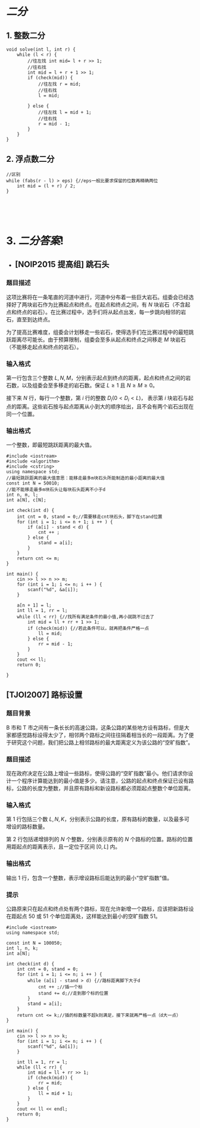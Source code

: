 # $二分$
## 1. 整数二分
```
void solve(int l, int r) {
    while (l < r) {
        //往左找 int mid= l + r >> 1;
        //往右找
        int mid = l + r + 1 >> 1;
        if (check(mid)) {
            //往左找 r = mid;
            //往右找
            l = mid;

        } else {
            //往左找 l = mid + 1;
            //往右找
            r = mid - 1;
        }
    }
}
```

## 2. 浮点数二分
```
//区别
while (fabs(r - l) > eps) {//eps一般比要求保留的位数再精确两位
    int mid = (l + r) / 2;
}
```
<br>
<br>
<br>

# 3. $二分答案 !$
- ## [NOIP2015 提高组] 跳石头

### 题目描述

这项比赛将在一条笔直的河道中进行，河道中分布着一些巨大岩石。组委会已经选择好了两块岩石作为比赛起点和终点。在起点和终点之间，有 $N$ 块岩石（不含起点和终点的岩石）。在比赛过程中，选手们将从起点出发，每一步跳向相邻的岩石，直至到达终点。

为了提高比赛难度，组委会计划移走一些岩石，使得选手们在比赛过程中的最短跳跃距离尽可能长。由于预算限制，组委会至多从起点和终点之间移走 $M$ 块岩石（不能移走起点和终点的岩石）。

### 输入格式

第一行包含三个整数 $L,N,M$，分别表示起点到终点的距离，起点和终点之间的岩石数，以及组委会至多移走的岩石数。保证 $L \geq 1$ 且 $N \geq M \geq 0$。

接下来 $N$ 行，每行一个整数，第 $i$ 行的整数 $D_i( 0 < D_i < L)$， 表示第 $i$ 块岩石与起点的距离。这些岩石按与起点距离从小到大的顺序给出，且不会有两个岩石出现在同一个位置。

### 输出格式

一个整数，即最短跳跃距离的最大值。
```
#include <iostream>
#include <algorithm>
#include <cstring>
using namespace std;
//最短跳跃距离的最大值意思：能移走最多m块石头所能制造的最小距离的最大值 
const int N = 50010;
//能不能移走最多m块石头让每块石头距离不小于d
int n, m, l;
int a[N], c[N];

int check(int d) {
	int cnt = 0, stand = 0;//需要移走cnt块石头，脚下在stand位置
	for (int i = 1; i <= n + 1; i ++ ) {
		if (a[i] - stand < d) {
			cnt ++ ;
		} else {
			stand = a[i];
		}
	}
	return cnt <= m;
}

int main() {
	cin >> l >> n >> m;
	for (int i = 1; i <= n; i ++ ) {
		scanf("%d", &a[i]);
	}
	
	a[n + 1] = l;
	int ll = 1, rr = l;
	while (ll < rr) {//找所有满足条件的最小值,再小就跳不过去了 
		int mid = ll + rr + 1 >> 1;
		if (check(mid)) {//若此条件可以，就再把条件严格一点
			ll = mid;
		} else {
			rr = mid - 1;
		}
	}
	cout << ll;
	return 0;
	
}
```

## [TJOI2007] 路标设置

### 题目背景

B 市和 T 市之间有一条长长的高速公路，这条公路的某些地方设有路标，但是大家都感觉路标设得太少了，相邻两个路标之间往往隔着相当长的一段距离。为了便于研究这个问题，我们把公路上相邻路标的最大距离定义为该公路的“空旷指数”。

### 题目描述

现在政府决定在公路上增设一些路标，使得公路的“空旷指数”最小。他们请求你设计一个程序计算能达到的最小值是多少。请注意，公路的起点和终点保证已设有路标，公路的长度为整数，并且原有路标和新设路标都必须距起点整数个单位距离。

### 输入格式

第 $1$ 行包括三个数 $L,N,K$，分别表示公路的长度，原有路标的数量，以及最多可增设的路标数量。


第 $2$ 行包括递增排列的 $N$ 个整数，分别表示原有的 $N$ 个路标的位置。路标的位置用距起点的距离表示，且一定位于区间 $[0,L]$ 内。

### 输出格式

输出 $1$ 行，包含一个整数，表示增设路标后能达到的最小“空旷指数”值。


### 提示

公路原来只在起点和终点处有两个路标，现在允许新增一个路标，应该把新路标设在距起点 $50$ 或 $51$ 个单位距离处，这样能达到最小的空旷指数 $51$。

```
#include <iostream>
using namespace std;

const int N = 100050;
int l, n, k;
int a[N];

int check(int d) {
	int cnt = 0, stand = 0;
	for (int i = 1; i <= n; i ++ ) {
		while (a[i] - stand > d) {//路标距离脚下大于d
			cnt ++ ;//插一个标
			stand += d;//走到那个标的位置
		}
		stand = a[i];
	}
	return cnt <= k;//插的标数量不超k则满足，接下来就再严格一点（d大一点）
}

int main() {
	cin >> l >> n >> k;
	for (int i = 1; i <= n; i ++ ) {
		scanf("%d", &a[i]);
	}
	
	int ll = 1, rr = l;
	while (ll < rr) {
		int mid = ll + rr >> 1;
		if (check(mid)) {
			rr = mid;
		} else {
			ll = mid + 1;
		}
	}
	cout << ll << endl;
	return 0;
}
```


